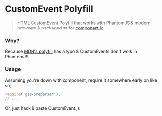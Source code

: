 CustomEvent Polyfill
====================

> HTML CustomEvent Polyfill that works with PhantomJS & modern browsers & packaged as for [component.io](http://component.io/)

### Why?  

Because [MDN's polyfill](developer.mozilla.org/en-US/docs/Web/API/CustomEvent) has a typo & CustomEvents don't work in PhantomJS.

### Usage

Assuming you're down with component, require it somewhere early on like so,

```javascript
require('gss-preparser');
// ...
```

Or, just hack & paste CustomEvent.js

